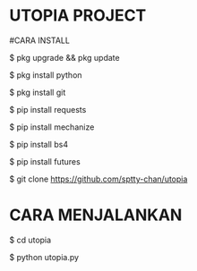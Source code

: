 # UTOPIA PROJECT

#CARA INSTALL

$ pkg upgrade && pkg update

$ pkg install python

$ pkg install git

$ pip install requests

$ pip install mechanize

$ pip install bs4

$ pip install futures

$ git clone https://github.com/sptty-chan/utopia

# CARA MENJALANKAN

$ cd utopia

$ python utopia.py
